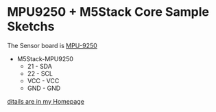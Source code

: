# MPU9250 + M5Stack Core Sample Sketchs
The Sensor board is [MPU-9250](https://amzn.to/3qgf0uc)

- M5Stack-MPU9250
   -   21  -  SDA
   -   22  -  SCL
   -   VCC -  VCC
   -   GND -  GND
   
[ditails are in my Homepage](https://tom2rd.sakura.ne.jp/wp/2021/01/14/post-11936/)

